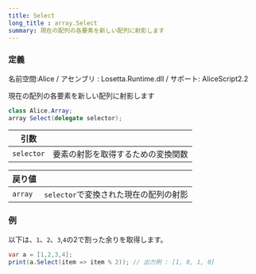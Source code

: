 ```yaml
---
title: Select
long_title : array.Select
summary: 現在の配列の各要素を新しい配列に射影します
---
```

### 定義
名前空間:Alice / アセンブリ : Losetta.Runtime.dll / サポート: AliceScript2.2

現在の配列の各要素を新しい配列に射影します

```cs title="AliceScript"
class Alice.Array;
array Select(delegate selector);
```

|引数| |
|-|-|
|`selector`|要素の射影を取得するための変換関数|

|戻り値| |
|-|-|
|`array`|`selector`で変換された現在の配列の射影|

### 例
以下は、`1`、`2`、`3`,`4`の2で割った余りを取得します。

```cs title="AliceScript"
var a = [1,2,3,4];
print(a.Select(item => item % 2)); // 出力例 : [1, 0, 1, 0]
```
